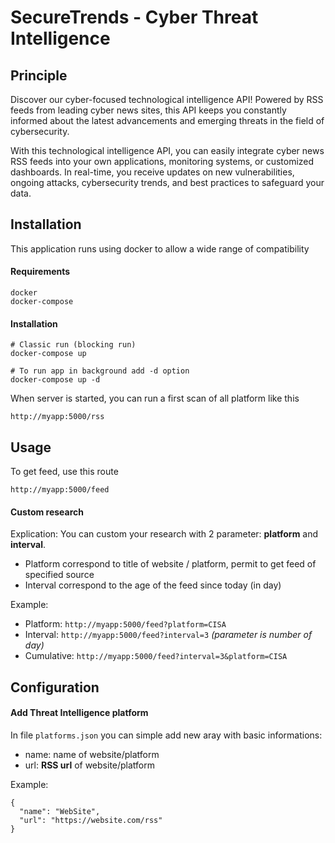 # SecureTrends - Cyber Threat Intelligence

## Principle
Discover our cyber-focused technological intelligence API! Powered by RSS feeds from leading cyber news sites, this API keeps you constantly informed about the latest advancements and emerging threats in the field of cybersecurity.

With this technological intelligence API, you can easily integrate cyber news RSS feeds into your own applications, monitoring systems, or customized dashboards. In real-time, you receive updates on new vulnerabilities, ongoing attacks, cybersecurity trends, and best practices to safeguard your data.

## Installation
This application runs using docker to allow a wide range of compatibility

#### Requirements
```
docker
docker-compose
```

#### Installation
```
# Classic run (blocking run)
docker-compose up

# To run app in background add -d option
docker-compose up -d
```

When server is started, you can run a first scan of all platform like this
```
http://myapp:5000/rss
```

## Usage

To get feed, use this route
```
http://myapp:5000/feed
```
#### Custom research 

Explication:
You can custom your research with 2 parameter: **platform** and **interval**.
- Platform correspond to title of website / platform, permit to get feed of specified source
- Interval correspond to the age of the feed since today (in day)

Example:
- Platform: ``http://myapp:5000/feed?platform=CISA`` 
- Interval: ``http://myapp:5000/feed?interval=3`` *(parameter is number of day)*
- Cumulative: ``http://myapp:5000/feed?interval=3&platform=CISA``

## Configuration

#### Add Threat Intelligence platform
In file ``platforms.json`` you can simple add new aray with basic informations:
- name: name of website/platform 
- url: **RSS url** of website/platform 

Example:
```
{
  "name": "WebSite",
  "url": "https://website.com/rss"
}
```
